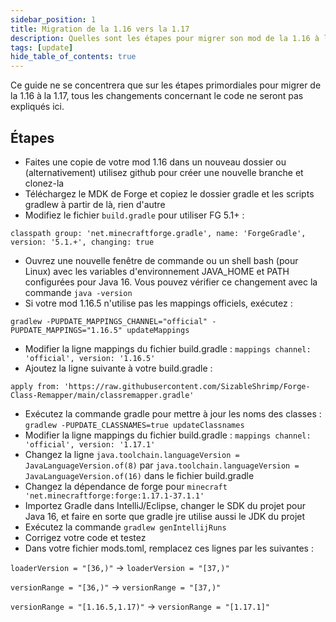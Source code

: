 ```yaml
---
sidebar_position: 1
title: Migration de la 1.16 vers la 1.17
description: Quelles sont les étapes pour migrer son mod de la 1.16 à la 1.17
tags: [update]
hide_table_of_contents: true
---
```


Ce guide ne se concentrera que sur les étapes primordiales pour migrer de la 1.16 à la 1.17, tous les changements concernant le code ne seront pas expliqués ici.

## Étapes

- Faites une copie de votre mod 1.16 dans un nouveau dossier ou (alternativement) utilisez github pour créer une nouvelle branche et clonez-la
- Téléchargez le MDK de Forge et copiez le dossier gradle et les scripts gradlew à partir de là, rien d'autre
- Modifiez le fichier `build.gradle` pour utiliser FG 5.1+ :

`classpath group: 'net.minecraftforge.gradle', name: 'ForgeGradle', version: '5.1.+', changing: true`

- Ouvrez une nouvelle fenêtre de commande ou un shell bash (pour Linux) avec les variables d'environnement JAVA_HOME et PATH configurées pour Java 16. Vous pouvez vérifier ce changement avec la commande `java -version`
- Si votre mod 1.16.5 n'utilise pas les mappings officiels, exécutez : 

`gradlew -PUPDATE_MAPPINGS_CHANNEL="official" -PUPDATE_MAPPINGS="1.16.5" updateMappings`

- Modifier la ligne mappings du fichier build.gradle : `mappings channel: 'official', version: '1.16.5'`
- Ajoutez la ligne suivante à votre build.gradle :

`apply from: 'https://raw.githubusercontent.com/SizableShrimp/Forge-Class-Remapper/main/classremapper.gradle'`

- Exécutez la commande gradle pour mettre à jour les noms des classes : `gradlew -PUPDATE_CLASSNAMES=true updateClassnames`
- Modifier la ligne mappings du fichier build.gradle : `mappings channel: 'official', version: '1.17.1'`
- Changez la ligne `java.toolchain.languageVersion = JavaLanguageVersion.of(8)` par `java.toolchain.languageVersion = JavaLanguageVersion.of(16)` dans le fichier build.gradle
- Changez la dépendance de forge pour `minecraft 'net.minecraftforge:forge:1.17.1-37.1.1'`
- Importez Gradle dans IntelliJ/Eclipse, changer le SDK du projet pour Java 16, et faire en sorte que gradle jre utilise aussi le JDK du projet
- Exécutez la commande `gradlew genIntellijRuns`
- Corrigez votre code et testez
- Dans votre fichier mods.toml, remplacez ces lignes par les suivantes :

`loaderVersion = "[36,)"` -> `loaderVersion = "[37,)"`

`versionRange = "[36,)"` -> `versionRange = "[37,)"`

`versionRange = "[1.16.5,1.17)"` -> `versionRange = "[1.17.1]"`
